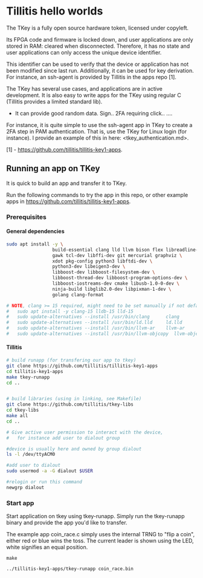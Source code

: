 # Tillitis hello worlds

The TKey is a fully open source hardware token, licensed under copyleft.

Its FPGA code and firmware is locked down, and user applications are only stored in RAM: cleared when disconnected.
Therefore, it has no state and user applications can only access the unique device identifier.

This identifier can be used to verify that the device or application has not been modified since last run.
Additionally, it can be used for key derivation. For instance, an ssh-agent is provided by Tillitis in the apps repo [1].


The TKey has several use cases, and applications are in active development.
It is also easy to write apps for the TKey using regular C (Tillitis provides a limited standard lib).

- It can provide good random data.
Sign..
2FA requiring click..
....

For instance, it is quite simple to use the ssh-agent app in TKey to create a 2FA step in PAM authentication.
That is, use the TKey for Linux login (for instance).
I provide an example of this in here: <tkey_authentication.md>.

[1] - <https://github.com/tillitis/tillitis-key1-apps>.


## Running an app on TKey

It is quick to build an app and transfer it to TKey.

Run the following commands to try the app in this repo, or other example apps in <https://github.com/tillitis/tillitis-key1-apps>.

### Prerequisites


#### General dependencies

```bash
sudo apt install -y \
                 build-essential clang lld llvm bison flex libreadline-dev \
                 gawk tcl-dev libffi-dev git mercurial graphviz \
                 xdot pkg-config python3 libftdi-dev \
                 python3-dev libeigen3-dev \
                 libboost-dev libboost-filesystem-dev \
                 libboost-thread-dev libboost-program-options-dev \
                 libboost-iostreams-dev cmake libusb-1.0-0-dev \
                 ninja-build libglib2.0-dev libpixman-1-dev \
                 golang clang-format

# NOTE, clang >= 15 required, might need to be set manually if not default (e.g. on Ubuntu 22.04)
#   sudo apt install -y clang-15 lldb-15 lld-15
#   sudo update-alternatives --install /usr/bin/clang      clang       /usr/bin/clang-15  200
#   sudo update-alternatives --install /usr/bin/ld.lld     ld.lld      /usr/bin/ld.lld-15  200
#   sudo update-alternatives --install /usr/bin/llvm-ar    llvm-ar     /usr/bin/llvm-ar-15 200
#   sudo update-alternatives --install /usr/bin/llvm-objcopy  llvm-objcopy /usr/bin/llvm-objcopy-15 200
```

#### Tillitis

```bash
# build runapp (for transfering our app to tkey)
git clone https://github.com/tillitis/tillitis-key1-apps
cd tillitis-key1-apps
make tkey-runapp
cd ..


# build libraries (using in linking, see Makefile)
git clone https://github.com/tillitis/tkey-libs
cd tkey-libs
make all
cd ..
```


```bash
# Give active user permission to interact with the device,
#   for instance add user to dialout group

#device is usually here and owned by group dialout
ls -l /dev/ttyACM0

#add user to dialout
sudo usermod -a -G dialout $USER

#relogin or run this command
newgrp dialout
```


### Start app


Start application on tkey using tkey-runapp. Simply run the tkey-runapp binary and provide the app you'd like to transfer.

The example app coin_race.c simply uses the internal TRNG to "flip a coin", either red or blue wins the toss.
The current leader is shown using the LED, white signifies an equal position.


```
make

../tillitis-key1-apps/tkey-runapp coin_race.bin
```


